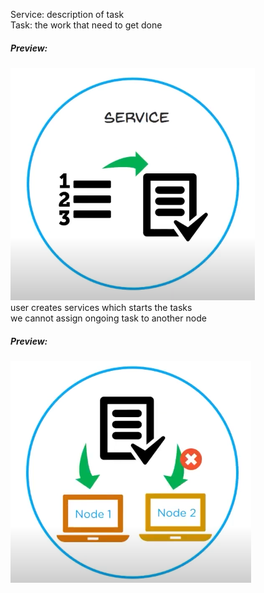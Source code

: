 Service: description of task  
Task: the work that need to get done  
##### Preview:  
![](../Z_Photos/103.png)  
user creates services which starts the tasks  
we cannot assign ongoing task to another node  
 ##### Preview:  
![](../Z_Photos/104.png)  
